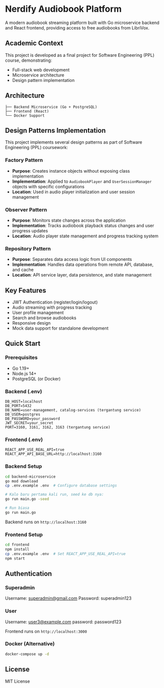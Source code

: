 # Nerdify Audiobook Platform

A modern audiobook streaming platform built with Go microservice backend and React frontend, providing access to free audiobooks from LibriVox.

## Academic Context

This project is developed as a final project for Software Engineering (PPL) course, demonstrating:
- Full-stack web development
- Microservice architecture
- Design pattern implementation

## Architecture

```
├── Backend Microservice (Go + PostgreSQL)
├── Frontend (React)
└── Docker Support
```

## Design Patterns Implementation

This project implements several design patterns as part of Software Engineering (PPL) coursework:

### Factory Pattern
- **Purpose**: Creates instance objects without exposing class implementation
- **Implementation**: Applied to `AudiobookPlayer` and `UserSessionManager` objects with specific configurations
- **Location**: Used in audio player initialization and user session management

### Observer Pattern
- **Purpose**: Monitors state changes across the application
- **Implementation**: Tracks audiobook playback status changes and user progress updates
- **Location**: Audio player state management and progress tracking system

### Repository Pattern
- **Purpose**: Separates data access logic from UI components
- **Implementation**: Handles data operations from remote API, database, and cache
- **Location**: API service layer, data persistence, and state management


## Key Features

- JWT Authentication (register/login/logout)
- Audio streaming with progress tracking
- User profile management
- Search and browse audiobooks
- Responsive design
- Mock data support for standalone development

## Quick Start

### Prerequisites
- Go 1.19+
- Node.js 14+
- PostgreSQL (or Docker)

### Backend (.env)
```env
DB_HOST=localhost
DB_PORT=5432
DB_NAME=user-management, catalog-services (tergantung service)
DB_USER=postgres
DB_PASSWORD=your_password
JWT_SECRET=your_secret
PORT=3160, 3161, 3162, 3163 (tergantung service)
```

### Frontend (.env)
```env
REACT_APP_USE_REAL_API=true
REACT_APP_API_BASE_URL=http://localhost:3160
```

### Backend Setup
```bash
cd backend-microservice
go mod download
cp .env.example .env  # Configure database settings

# Kalo baru pertama kali run, seed ke db nya:
go run main.go -seed

# Run biasa
go run main.go
```
Backend runs on `http://localhost:3160`

### Frontend Setup
```bash
cd frontend
npm install
cp .env.example .env  # Set REACT_APP_USE_REAL_API=true
npm start
```

## Authentication
### Superadmin
Username: superadmin@gmail.com
Password: superadmin123

### User
Username: user3@example.com
password: password123


Frontend runs on `http://localhost:3000`

### Docker (Alternative)
```bash
docker-compose up -d
```

## License

MIT License